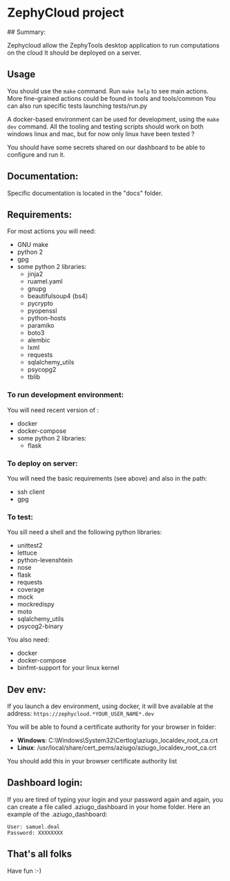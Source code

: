 # ZephyCloud project

## Summary:

Zephycloud allow the ZephyTools desktop application to run computations on the cloud
It should be deployed on a server.


## Usage

You should use the `make` command.
Run `make help` to see main actions.
More fine-grained actions could be found in tools and tools/common
You can also run specific tests launching tests/run.py

A docker-based environment can be used for development, using the `make dev` command.
All the tooling and testing scripts should work on both windows linux and mac, 
but for now only linux have been tested ?

You should have some secrets shared on our dashboard to be able to configure and run it.

## Documentation:

Specific documentation is located in the "docs" folder.


## Requirements:

For most actions you will need:
* GNU make
* python 2
* gpg
* some python 2 libraries:
  * jinja2
  * ruamel.yaml
  * gnupg
  * beautifulsoup4 (bs4)
  * pycrypto
  * pyopenssl
  * python-hosts
  * paramiko
  * boto3
  * alembic
  * lxml
  * requests 
  * sqlalchemy_utils
  * psycopg2
  * tblib

### To run development environment:

You will need recent version of :
* docker
* docker-compose 
* some python 2 libraries:
  * flask
 

### To deploy on server:

You will need the basic requirements (see above) and also in the path:
* ssh client 
* gpg


### To test:

You sill need a shell and the following python libraries: 
* unittest2 
* lettuce 
* python-levenshtein
* nose
* flask  
* requests
* coverage
* mock
* mockredispy
* moto
* sqlalchemy_utils
* psycog2-binary

You also need:
* docker
* docker-compose
* binfmt-support for your linux kernel 
	
## Dev env:

If you launch a dev environment, using docker, it will bve available at the address:
```https://zephycloud.*YOUR_USER_NAME*.dev```

You will be able to found a certificate authority for your browser in folder:
* **Windows**: C:\Windows\System32\Certlog\aziugo_localdev_root_ca.crt
* **Linux**: /usr/local/share/cert_pems/aziugo/aziugo_localdev_root_ca.crt

You should add this in your browser certificate authority list

## Dashboard login:

If you are tired of typing your login and your password again and again, 
you can create a file called .aziugo_dashboard in your home folder.
Here an example of the .aziugo_dashboard:
```
User: samuel.deal
Password: XXXXXXXX
```

## That's all folks

Have fun :-)
